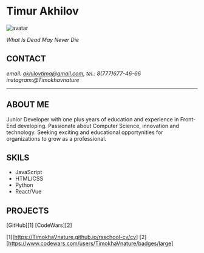 # Timur Akhilov
![avatar](https://upload.wikimedia.org/wikipedia/ru/c/ce/Aang.png "its me")


*What Is Dead May Never Die*

## CONTACT
*email: akhilovtima@gmail.com, tel.: 8(777)677-46-66*
*instagram:@Timokhavnature*
*******
## ABOUT ME
Junior Developer with one plus years of education and experience in Front-End developing. Passionate about Computer Science, innovation and technology. 
Seeking exciting and educational opportynities for organizations to grow as a professional.

## SKILS 
* JavaScript
* HTML/CSS
* Python
* React/Vue

## PROJECTS
[GitHub][1]
[CodeWars][2]


[1][https://TimokhaVnature.github.io/rsschool-cv/cv] 
[2][https://www.codewars.com/users/TimokhaVnature/badges/large]   